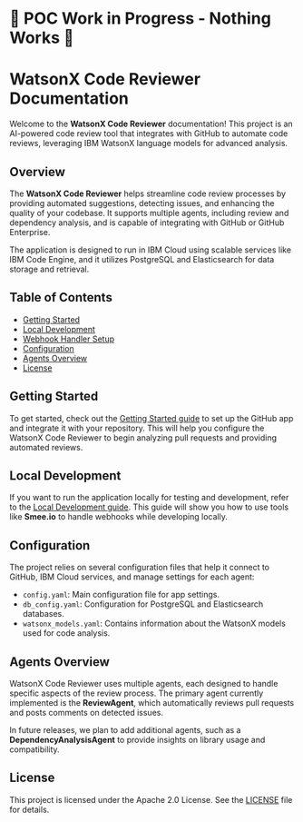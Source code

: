 # 🚧 POC Work in Progress - Nothing Works 🚧

# WatsonX Code Reviewer Documentation

Welcome to the **WatsonX Code Reviewer** documentation! This project is an AI-powered code review tool that integrates with GitHub to automate code reviews, leveraging IBM WatsonX language models for advanced analysis.

## Overview

The **WatsonX Code Reviewer** helps streamline code review processes by providing automated suggestions, detecting issues, and enhancing the quality of your codebase. It supports multiple agents, including review and dependency analysis, and is capable of integrating with GitHub or GitHub Enterprise.

The application is designed to run in IBM Cloud using scalable services like IBM Code Engine, and it utilizes PostgreSQL and Elasticsearch for data storage and retrieval.

## Table of Contents

- [Getting Started](./setup_github_app.md)
- [Local Development](./local_dev_smee.md)
- [Webhook Handler Setup](./webhook_handler_setup.md)
- [Configuration](#configuration)
- [Agents Overview](#agents-overview)
- [License](#license)

## Getting Started

To get started, check out the [Getting Started guide](./setup_github_app.md) to set up the GitHub app and integrate it with your repository. This will help you configure the WatsonX Code Reviewer to begin analyzing pull requests and providing automated reviews.

## Local Development

If you want to run the application locally for testing and development, refer to the [Local Development guide](./local_dev_smee.md). This guide will show you how to use tools like **Smee.io** to handle webhooks while developing locally.

## Configuration

The project relies on several configuration files that help it connect to GitHub, IBM Cloud services, and manage settings for each agent:

- `config.yaml`: Main configuration file for app settings.
- `db_config.yaml`: Configuration for PostgreSQL and Elasticsearch databases.
- `watsonx_models.yaml`: Contains information about the WatsonX models used for code analysis.

## Agents Overview

WatsonX Code Reviewer uses multiple agents, each designed to handle specific aspects of the review process. The primary agent currently implemented is the **ReviewAgent**, which automatically reviews pull requests and posts comments on detected issues.

In future releases, we plan to add additional agents, such as a **DependencyAnalysisAgent** to provide insights on library usage and compatibility.

## License

This project is licensed under the Apache 2.0 License. See the [LICENSE](../LICENSE) file for details.